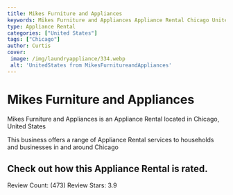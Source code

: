 ```yaml
---
title: Mikes Furniture and Appliances
keywords: Mikes Furniture and Appliances Appliance Rental Chicago United States 
type: Appliance Rental 
categories: ["United States"]
tags: ["Chicago"]
author: Curtis
cover:
 image: /img/laundryappliance/334.webp
 alt: 'UnitedStates from MikesFurnitureandAppliances'
---
```


# Mikes Furniture and Appliances
Mikes Furniture and Appliances is an Appliance Rental located in Chicago, United States

This business offers a range of Appliance Rental services to households and businesses in and around Chicago

## Check out how this Appliance Rental is rated.
Review Count: (473)
Review Stars: 3.9
